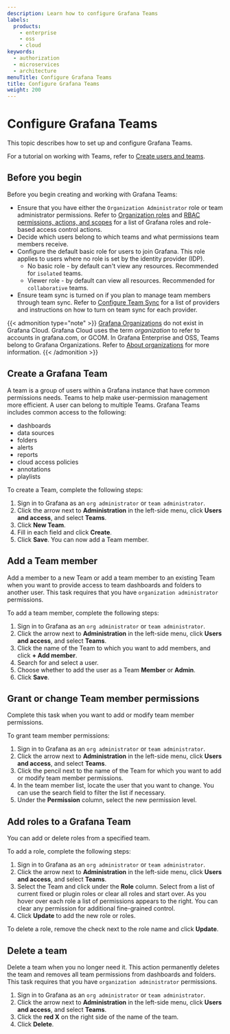 ```yaml
---
description: Learn how to configure Grafana Teams
labels:
  products:
    - enterprise
    - oss
    - cloud
keywords:
  - authorization
  - microservices
  - architecture
menuTitle: Configure Grafana Teams
title: Configure Grafana Teams
weight: 200
---
```


# Configure Grafana Teams

This topic describes how to set up and configure Grafana Teams.

For a tutorial on working with Teams, refer to [Create users and teams](https://grafana.com/tutorials/create-users-and-teams/).

## Before you begin

Before you begin creating and working with Grafana Teams:

- Ensure that you have either the `Organization Administrator` role or team administrator permissions.
  Refer to [Organization roles](https://grafana.com/docs/grafana/<GRAFANA_VERSION>/administration/roles-and-permissions/#organization-roles) and [RBAC permissions, actions, and scopes](https://grafana.com/docs/grafana/<GRAFANA_VERSION>/administration/roles-and-permissions/access-control/custom-role-actions-scopes/#rbac-permissions-actions-and-scopes) for a list of Grafana roles and role-based access control actions.
- Decide which users belong to which teams and what permissions team members receive.
- Configure the default basic role for users to join Grafana. This role applies to users where no role is set by the identity provider (IDP).
  - No basic role - by default can't view any resources.
    Recommended for `isolated` teams.
  - Viewer role - by default can view all resources. Recommended for `collaborative` teams.
- Ensure team sync is turned on if you plan to manage team members through team sync.
Refer to [Configure Team Sync](https://grafana.com/docs/grafana/<GRAFANA_VERSION>/setup-grafana/configure-access/configure-team-sync/) for a list of providers and instructions on how to turn on team sync for each provider.
<!-- - Turn on nested folders.  __This is a new feature, add when it goes live.__ -->

{{< admonition type="note" >}}
[Grafana Organizations](https://grafana.com/docs/grafana/<GRAFANA_VERSION>/administration/organization-management/) do not exist in Grafana Cloud.
Grafana Cloud uses the term _organization_ to refer to accounts in grafana.com, or GCOM.
In Grafana Enterprise and OSS, Teams belong to Grafana Organizations.
Refer to [About organizations](/docs/grafana/<GRAFANA_VERSION>/administration/organization-management/#about-organizations) for more information.
{{< /admonition >}}

## Create a Grafana Team

A team is a group of users within a Grafana instance that have common permissions needs. Teams to help make user-permission management more efficient. A user can belong to multiple Teams.
Grafana Teams includes common access to the following:

- dashboards
- data sources
- folders
- alerts
- reports
- cloud access policies
- annotations
- playlists

To create a Team, complete the following steps:

1. Sign in to Grafana as an `org administrator` or `team administrator`.
1. Click the arrow next to **Administration** in the left-side menu, click **Users and access**, and select **Teams**.
1. Click **New Team**.
1. Fill in each field and click **Create**.
1. Click **Save**. You can now add a Team member.

## Add a Team member

Add a member to a new Team or add a team member to an existing Team when you want to provide access to team dashboards and folders to another user. This task requires that you have `organization administrator` permissions.

To add a team member, complete the following steps:

1. Sign in to Grafana as an `org administrator` or `team administrator`.
1. Click the arrow next to **Administration** in the left-side menu, click **Users and access**, and select **Teams**.
1. Click the name of the Team to which you want to add members, and click **+ Add member**.
1. Search for and select a user.
1. Choose whether to add the user as a Team **Member** or **Admin**.
1. Click **Save**.

## Grant or change Team member permissions

Complete this task when you want to add or modify team member permissions.

To grant team member permissions:

1. Sign in to Grafana as an `org administrator` or `team administrator`.
1. Click the arrow next to **Administration** in the left-side menu, click **Users and access**, and select **Teams**.
1. Click the pencil next to the name of the Team for which you want to add or modify team member permissions.
1. In the team member list, locate the user that you want to change. You can use the search field to filter the list if necessary.
1. Under the **Permission** column, select the new permission level.

## Add roles to a Grafana Team

You can add or delete roles from a specified team.

To add a role, complete the following steps:

1. Sign in to Grafana as an `org administrator` or `team administrator`.
1. Click the arrow next to **Administration** in the left-side menu, click **Users and access**, and select **Teams**.
1. Select the Team and click under the **Role** column.
   Select from a list of current fixed or plugin roles or clear all roles and start over.
   As you hover over each role a list of permissions appears to the right.
   You can clear any permission for additional fine-grained control.
1. Click **Update** to add the new role or roles.

To delete a role, remove the check next to the role name and click **Update**.

## Delete a team

Delete a team when you no longer need it. This action permanently deletes the team and removes all team permissions from dashboards and folders. This task requires that you have `organization administrator` permissions.

1. Sign in to Grafana as an `org administrator` or `team administrator`.
1. Click the arrow next to **Administration** in the left-side menu, click **Users and access**, and select **Teams**.
1. Click the **red X** on the right side of the name of the team.
1. Click **Delete**.

<!-- ## Create isolated or collaborative teams

Grafana Teams can either be `isolated` or `collaborative`. Isolated teams can only see their own resources. They can't see other team’s dashboards, data, or alerts. Collaborative teams have access to other team’s resources. Grafana Cloud users must contact Support.

To create an isolated team add the following to the Grafana configuration file:

```ini
auto_assign_org_role = None
role_attribute_path = contains(groups[*], 'admin') && 'Admin' || 'None'
```

To create a collaborative team add the following to the Grafana configuration file:

```ini
auto_assign_org_role = Viewer
role_attribute_path = contains(groups[*], 'admin') && 'Admin' || 'None'
```
You can also use a terraform script as shown in the following example:

```hcl
terraform {
  required_providers {
    grafana = {
      source = "grafana/grafana"
    }
  }
}

provider "grafana" {
  url  = "http://localhost:3000/"
  auth = "admin:admin"
}

resource "grafana_folder" "awesome_folder" {
  title = "Awesome Team Folder"
}


resource "grafana_team" "awesome-team" {
  name  = "Awesome Team"
}

resource "grafana_team_external_group" "awesome-team-group" {
  team_id = grafana_team.awesome-team.id
  groups = [
    "Awesome_group"
  ]
}

resource "grafana_role" "team_role" {
  name  = "team_role"
  uid = "team_role"
  version = 4
  global = true

  permissions {
    action = "datasources:create"
  }

  permissions {
    action = "serviceaccounts:create"
  }

  # below should be deleted after bug fix to view service accounts
  permissions {
    action = "users.roles:read"
    scope = "users:id:*"
  }

}

resource "grafana_role_assignment" "assign_role" {
  role_uid         = grafana_role.team_role.uid
  teams            = [grafana_team.awesome-team.id]
}

resource "grafana_service_account" "awesome_service_account" {
  name        = "awesome_service_account"
  role        = "None"
  is_disabled = false
}

resource "grafana_service_account_permission" "awesome_service_account_permissions" {
  service_account_id = grafana_service_account.awesome_service_account.id

  permissions {
    team_id    = grafana_team.awesome-team.id
    permission = "Admin"
  }
}

resource "grafana_folder_permission" "awesome_folder_permission" {
  folder_uid = grafana_folder.awesome_folder.uid
  permissions {
    team_id    = grafana_team.awesome-team.id
    permission = "Admin"
  }

  permissions {
    user_id = grafana_service_account.awesome_service_account.id
    permission = "Admin"
  }
}
``` -->
